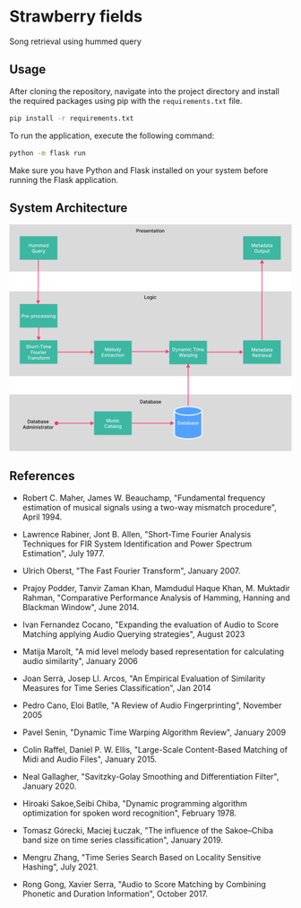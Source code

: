 # Strawberry fields
Song retrieval using hummed query

## Usage
After cloning the repository, navigate into the project directory and install the required packages using pip with the `requirements.txt` file.

```bash
pip install -r requirements.txt
```

To run the application, execute the following command:

```bash
python -m flask run
```

Make sure you have Python and Flask installed on your system before running the Flask application.

## System Architecture

![System Architecture](res/system-architecture.png)

## References

- Robert C. Maher, James W. Beauchamp, "Fundamental frequency estimation of musical signals using a two-way mismatch procedure", April 1994.

- Lawrence Rabiner, Jont B. Allen, "Short-Time Fourier Analysis Techniques for FIR System Identification and Power Spectrum Estimation", July 1977.

- Ulrich Oberst, "The Fast Fourier Transform", January 2007.

- Prajoy Podder, Tanvir Zaman Khan, Mamdudul Haque Khan, M. Muktadir Rahman, "Comparative Performance Analysis of Hamming, Hanning and Blackman Window", June 2014.

- Ivan Fernandez Cocano, "Expanding the evaluation of Audio to Score Matching applying Audio Querying strategies", August 2023

- Matija Marolt, "A mid level melody based representation for calculating audio similarity", January 2006

- Joan Serrà,  Josep Ll. Arcos, "An Empirical Evaluation of Similarity Measures for Time Series Classification", Jan 2014

- Pedro Cano,  Eloi Batlle, "A Review of Audio Fingerprinting", November 2005

- Pavel Senin, "Dynamic Time Warping Algorithm Review", January 2009

- Colin Raffel, Daniel P. W. Ellis, "Large-Scale Content-Based Matching of Midi and Audio Files", January 2015.

- Neal Gallagher, "Savitzky-Golay Smoothing and Differentiation Filter", January 2020.

- Hiroaki Sakoe,Seibi Chiba, "Dynamic programming algorithm optimization for spoken word recognition", February 1978.

- Tomasz Górecki, Maciej Łuczak, "The influence of the Sakoe–Chiba band size on time series classification", January 2019.

- Mengru Zhang, "Time Series Search Based on Locality Sensitive Hashing", July 2021.

- Rong Gong, Xavier Serra, "Audio to Score Matching by Combining Phonetic and Duration Information", October 2017.